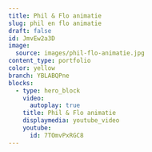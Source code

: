 ```yaml
---
title: Phil & Flo animatie
slug: phil en flo animatie
draft: false
id: JmvEw2a3D
image:
  source: images/phil-flo-animatie.jpg
content_type: portfolio
color: yellow
branch: YBLABQPne
blocks:
  - type: hero_block
    video:
      autoplay: true
    title: Phil & Flo animatie
    displaymedia: youtube_video
    youtube:
      id: 7TOmvPxRGC8
---
```

